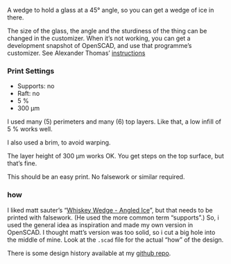 A wedge to hold a glass at a 45° angle, so you can get a wedge of ice in there.

The size of the glass, the angle and the sturdiness of the thing can be changed in the customizer. When it’s not working, you can get a development snapshot of OpenSCAD, and use that programme’s customizer. See Alexander Thomas’ [instructions](https://www.thingiverse.com/thing:2812634)


### Print Settings

* Supports: no
* Raft: no
* 5 %
* 300 µm

I used many (5) perimeters and many (6) top layers. Like that, a low infill of 5 % works well.

I also used a brim, to avoid warping.

The layer height of 300 µm works OK. You get steps on the top surface, but that’s fine.

This should be an easy print. No falsework or similar required.

### how

I liked matt sauter’s “[Whiskey Wedge - Angled Ice](https://www.thingiverse.com/thing:2784800)”, but that needs to be printed with falsework. (He used the more common term “supports”.) So, i used the general idea as inspiration and made my own version in OpenSCAD. I thought matt’s version was too solid, so i cut a big hole into the middle of mine. Look at the `.scad` file for the actual “how” of the design.

There is some design history available at my [github repo](https://github.com/ospalh/3d-printing/tree/develop/tumbler-wedge).
